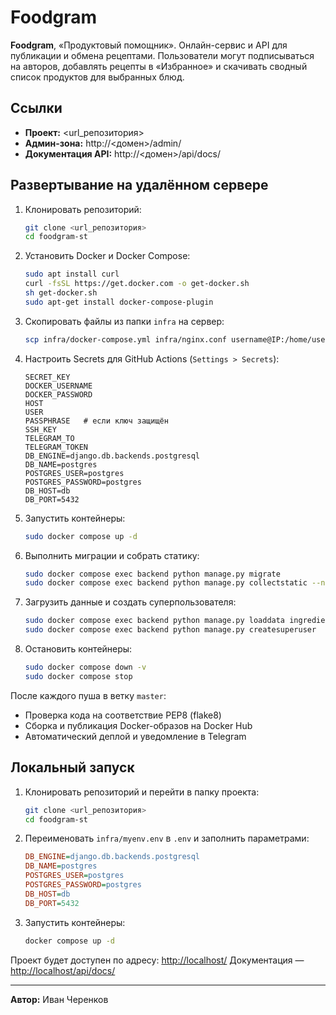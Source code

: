 # Foodgram


**Foodgram**, «Продуктовый помощник». Онлайн-сервис и API для публикации и обмена рецептами. Пользователи могут подписываться на авторов, добавлять рецепты в «Избранное» и скачивать сводный список продуктов для выбранных блюд.

## Ссылки

* **Проект:** \<url\_репозитория>
* **Админ-зона:** http\://<домен>/admin/
* **Документация API:** http\://<домен>/api/docs/

## Развертывание на удалённом сервере

1. Клонировать репозиторий:

   ```bash
   git clone <url_репозитория>
   cd foodgram-st
   ```
2. Установить Docker и Docker Compose:

   ```bash
   sudo apt install curl
   curl -fsSL https://get.docker.com -o get-docker.sh
   sh get-docker.sh
   sudo apt-get install docker-compose-plugin
   ```
3. Скопировать файлы из папки `infra` на сервер:

   ```bash
   scp infra/docker-compose.yml infra/nginx.conf username@IP:/home/username/
   ```
4. Настроить Secrets для GitHub Actions (`Settings > Secrets`):

   ```text
   SECRET_KEY
   DOCKER_USERNAME
   DOCKER_PASSWORD
   HOST
   USER
   PASSPHRASE   # если ключ защищён
   SSH_KEY
   TELEGRAM_TO
   TELEGRAM_TOKEN
   DB_ENGINE=django.db.backends.postgresql
   DB_NAME=postgres
   POSTGRES_USER=postgres
   POSTGRES_PASSWORD=postgres
   DB_HOST=db
   DB_PORT=5432
   ```
5. Запустить контейнеры:

   ```bash
   sudo docker compose up -d
   ```
6. Выполнить миграции и собрать статику:

   ```bash
   sudo docker compose exec backend python manage.py migrate
   sudo docker compose exec backend python manage.py collectstatic --noinput
   ```
7. Загрузить данные и создать суперпользователя:

   ```bash
   sudo docker compose exec backend python manage.py loaddata ingredients.json
   sudo docker compose exec backend python manage.py createsuperuser
   ```
8. Остановить контейнеры:

   ```bash
   sudo docker compose down -v
   sudo docker compose stop
   ```

После каждого пуша в ветку `master`:

* Проверка кода на соответствие PEP8 (flake8)
* Сборка и публикация Docker-образов на Docker Hub
* Автоматический деплой и уведомление в Telegram

## Локальный запуск

1. Клонировать репозиторий и перейти в папку проекта:

   ```bash
   git clone <url_репозитория>
   cd foodgram-st
   ```
2. Переименовать `infra/myenv.env` в `.env` и заполнить параметрами:

   ```ini
   DB_ENGINE=django.db.backends.postgresql
   DB_NAME=postgres
   POSTGRES_USER=postgres
   POSTGRES_PASSWORD=postgres
   DB_HOST=db
   DB_PORT=5432
   ```
3. Запустить контейнеры:

   ```bash
   docker compose up -d
   ```

Проект будет доступен по адресу: [http://localhost/](http://localhost/)
Документация — [http://localhost/api/docs/](http://localhost/api/docs/)

---
**Автор:** 
Иван Черенков
